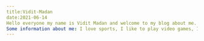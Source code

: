 ```yaml
---
title:Vidit-Madan
date:2021-06-14
Hello everyone my name is Vidit Madan and welcome to my blog about me. There is some general information about my accomplishments, my social media, and my hobbies, so I hope you guys enjoy! 
Some information about me: I love sports, I like to play video games, I have a twin sister, I have a dog 
---
```

